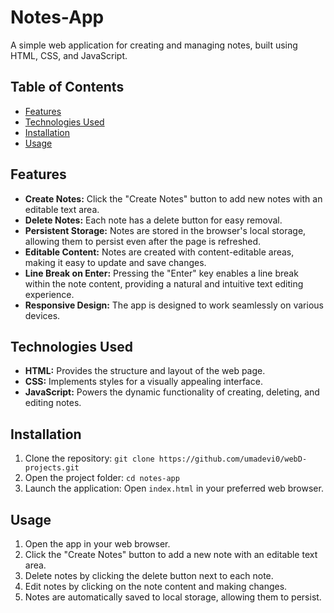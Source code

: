 # Notes-App

A simple web application for creating and managing notes, built using HTML, CSS, and JavaScript.

## Table of Contents
- [Features](#features)
- [Technologies Used](#technologies-used)
- [Installation](#installation)
- [Usage](#usage)


## Features
- **Create Notes:** Click the "Create Notes" button to add new notes with an editable text area.
- **Delete Notes:** Each note has a delete button for easy removal.
- **Persistent Storage:** Notes are stored in the browser's local storage, allowing them to persist even after the page is refreshed.
- **Editable Content:** Notes are created with content-editable areas, making it easy to update and save changes.
- **Line Break on Enter:** Pressing the "Enter" key enables a line break within the note content, providing a natural and intuitive text editing experience.
- **Responsive Design:** The app is designed to work seamlessly on various devices.


## Technologies Used

- **HTML:** Provides the structure and layout of the web page.
- **CSS:** Implements styles for a visually appealing interface.
- **JavaScript:** Powers the dynamic functionality of creating, deleting, and editing notes.

## Installation
1. Clone the repository: `git clone https://github.com/umadevi0/webD-projects.git`
2. Open the project folder: `cd notes-app`
3. Launch the application: Open `index.html` in your preferred web browser.

## Usage
1. Open the app in your web browser.
2. Click the "Create Notes" button to add a new note with an editable text area.
3. Delete notes by clicking the delete button next to each note.
4. Edit notes by clicking on the note content and making changes.
5. Notes are automatically saved to local storage, allowing them to persist.



